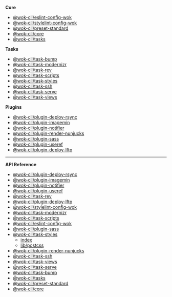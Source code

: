 <!-- prettier-ignore -->
**Core**

- [@wok-cli/eslint-config-wok](packages/eslint-config-wok/)
- [@wok-cli/stylelint-config-wok](packages/stylelint-config-wok/)
- [@wok-cli/preset-standard](packages/preset-standard/)
- [@wok-cli/core](packages/core/)
- [@wok-cli/tasks](packages/tasks/)

**Tasks**

- [@wok-cli/task-bump](packages/task-bump/)
- [@wok-cli/task-modernizr](packages/task-modernizr/)
- [@wok-cli/task-rev](packages/task-rev/)
- [@wok-cli/task-scripts](packages/task-scripts/)
- [@wok-cli/task-styles](packages/task-styles/)
- [@wok-cli/task-ssh](packages/task-ssh/)
- [@wok-cli/task-serve](packages/task-serve/)
- [@wok-cli/task-views](packages/task-views/)

**Plugins**

- [@wok-cli/plugin-deploy-rsync](packages/plugin-deploy-rsync/)
- [@wok-cli/plugin-imagemin](packages/plugin-imagemin/)
- [@wok-cli/plugin-notifier](packages/plugin-notifier/)
- [@wok-cli/plugin-render-nunjucks](packages/plugin-render-nunjucks/)
- [@wok-cli/plugin-sass](packages/plugin-sass/)
- [@wok-cli/plugin-useref](packages/plugin-useref/)
- [@wok-cli/plugin-deploy-lftp](packages/plugin-deploy-lftp/)

---

**API Reference**

- [@wok-cli/plugin-deploy-rsync](packages/plugin-deploy-rsync/api/)
- [@wok-cli/plugin-imagemin](packages/plugin-imagemin/api/)
- [@wok-cli/plugin-notifier](packages/plugin-notifier/api/)
- [@wok-cli/plugin-useref](packages/plugin-useref/api/)
- [@wok-cli/task-rev](packages/task-rev/api/)
- [@wok-cli/plugin-deploy-lftp](packages/plugin-deploy-lftp/api/)
- [@wok-cli/stylelint-config-wok](packages/stylelint-config-wok/api/)
- [@wok-cli/task-modernizr](packages/task-modernizr/api/)
- [@wok-cli/task-scripts](packages/task-scripts/api/)
- [@wok-cli/eslint-config-wok](packages/eslint-config-wok/api/)
- [@wok-cli/plugin-sass](packages/plugin-sass/api/)
- [@wok-cli/task-styles](packages/task-styles/api/)
  - [index](packages/task-styles/api/index)
  - [lib/postcss](packages/task-styles/api/postcss)
- [@wok-cli/plugin-render-nunjucks](packages/plugin-render-nunjucks/api/)
- [@wok-cli/task-ssh](packages/task-ssh/api/)
- [@wok-cli/task-views](packages/task-views/api/)
- [@wok-cli/task-serve](packages/task-serve/api/)
- [@wok-cli/task-bump](packages/task-bump/api/)
- [@wok-cli/tasks](packages/tasks/api/)
- [@wok-cli/preset-standard](packages/preset-standard/api/)
- [@wok-cli/core](packages/core/api/)
